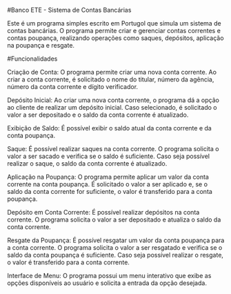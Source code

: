 #Banco ETE - Sistema de Contas Bancárias

Este é um programa simples escrito em Portugol que simula um sistema de contas bancárias. O programa permite criar e gerenciar contas correntes e contas poupança, realizando operações como saques, depósitos, aplicação na poupança e resgate.

#Funcionalidades

Criação de Conta: O programa permite criar uma nova conta corrente. Ao criar a conta corrente, é solicitado o nome do titular, número da agência, número da conta corrente e dígito verificador.

Depósito Inicial: Ao criar uma nova conta corrente, o programa dá a opção ao cliente de realizar um depósito inicial. Caso selecionado, é solicitado o valor a ser depositado e o saldo da conta corrente é atualizado.

Exibição de Saldo: É possível exibir o saldo atual da conta corrente e da conta poupança.

Saque: É possível realizar saques na conta corrente. O programa solicita o valor a ser sacado e verifica se o saldo é suficiente. Caso seja possível realizar o saque, o saldo da conta corrente é atualizado.

Aplicação na Poupança: O programa permite aplicar um valor da conta corrente na conta poupança. É solicitado o valor a ser aplicado e, se o saldo da conta corrente for suficiente, o valor é transferido para a conta poupança.

Depósito em Conta Corrente: É possível realizar depósitos na conta corrente. O programa solicita o valor a ser depositado e atualiza o saldo da conta corrente.

Resgate da Poupança: É possível resgatar um valor da conta poupança para a conta corrente. O programa solicita o valor a ser resgatado e verifica se o saldo da conta poupança é suficiente. Caso seja possível realizar o resgate, o valor é transferido para a conta corrente.

Interface de Menu: O programa possui um menu interativo que exibe as opções disponíveis ao usuário e solicita a entrada da opção desejada.
